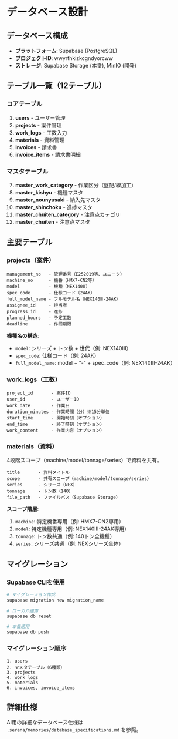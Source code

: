 # データベース設計

## データベース構成

- **プラットフォーム**: Supabase (PostgreSQL)
- **プロジェクトID**: wwyrthkizkcgndyorcww
- **ストレージ**: Supabase Storage (本番), MinIO (開発)

## テーブル一覧（12テーブル）

### コアテーブル
1. **users** - ユーザー管理
2. **projects** - 案件管理
3. **work_logs** - 工数入力
4. **materials** - 資料管理
5. **invoices** - 請求書
6. **invoice_items** - 請求書明細

### マスタテーブル
7. **master_work_category** - 作業区分（盤配/線加工）
8. **master_kishyu** - 機種マスタ
9. **master_nounyusaki** - 納入先マスタ
10. **master_shinchoku** - 進捗マスタ
11. **master_chuiten_category** - 注意点カテゴリ
12. **master_chuiten** - 注意点マスタ

## 主要テーブル

### projects（案件）

```
management_no   - 管理番号（E252019等、ユニーク）
machine_no      - 機番（HMX7-CN2等）
model           - 機種（NEX140Ⅲ）
spec_code       - 仕様コード（24AK）
full_model_name - フルモデル名（NEX140Ⅲ-24AK）
assignee_id     - 担当者
progress_id     - 進捗
planned_hours   - 予定工数
deadline        - 作図期限
```

**機種名の構造**:
- `model`: シリーズ + トン数 + 世代（例: NEX140Ⅲ）
- `spec_code`: 仕様コード（例: 24AK）
- `full_model_name`: model + "-" + spec_code（例: NEX140Ⅲ-24AK）

### work_logs（工数）

```
project_id       - 案件ID
user_id          - ユーザーID
work_date        - 作業日
duration_minutes - 作業時間（分）※15分単位
start_time       - 開始時刻（オプション）
end_time         - 終了時刻（オプション）
work_content     - 作業内容（オプション）
```

### materials（資料）

4段階スコープ（machine/model/tonnage/series）で資料を共有。

```
title       - 資料タイトル
scope       - 共有スコープ（machine/model/tonnage/series）
series      - シリーズ（NEX）
tonnage     - トン数（140）
file_path   - ファイルパス（Supabase Storage）
```

**スコープ階層**:
1. `machine`: 特定機番専用（例: HMX7-CN2専用）
2. `model`: 特定機種専用（例: NEX140Ⅲ-24AK専用）
3. `tonnage`: トン数共通（例: 140トン全機種）
4. `series`: シリーズ共通（例: NEXシリーズ全体）

## マイグレーション

### Supabase CLIを使用

```bash
# マイグレーション作成
supabase migration new migration_name

# ローカル適用
supabase db reset

# 本番適用
supabase db push
```

### マイグレーション順序

```
1. users
2. マスタテーブル（6種類）
3. projects
4. work_logs
5. materials
6. invoices, invoice_items
```

## 詳細仕様

AI用の詳細なデータベース仕様は `.serena/memories/database_specifications.md` を参照。
